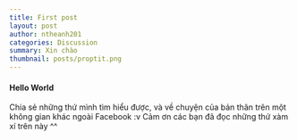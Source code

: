 ```yaml
---
title: First post
layout: post
author: ntheanh201
categories: Discussion
summary: Xin chào
thumbnail: posts/proptit.png
---
```


#### Hello World
Chia sẻ những thứ mình tìm hiểu được, và về chuyện của bản thân trên một không gian khác ngoài Facebook :v
Cảm ơn các bạn đã đọc những thứ xàm xí trên này ^^